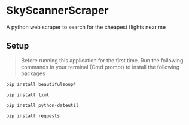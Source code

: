 # SkyScannerScraper
A python web scraper to search for the cheapest flights near me

## Setup

>Before running this application for the first time. Run the following commands in your terminal (Cmd prompt) to install the following packages
``` shell
pip install beautifulsoup4
```
``` shell
pip install lxml
```
``` shell
pip install python-dateutil
```
``` shell
pip install requests
```
